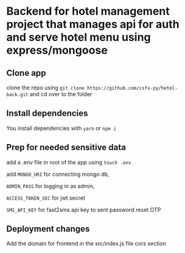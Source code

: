 # Backend for hotel management project that manages api for auth and serve hotel menu using express/mongoose

## Clone app

clone the repo using `git clone https://github.com/csfx-py/hotel-back.git` and cd over to the folder

## Install dependencies

You install dependencies with `yarn` or `npm i` 

## Prep for needed sensitive data

add a .env file in root of the app using `touch .env`

add `MONGO_URI` for connecting mongo db,

`ADMIN_PASS` for logging in as admin,

`ACCESS_TOKEN_SEC` for jwt secret

`SMS_API_KEY` for fast2sms api key to sent password reset OTP

## Deployment changes

Add the domain for frontend in the src/index.js file cors section